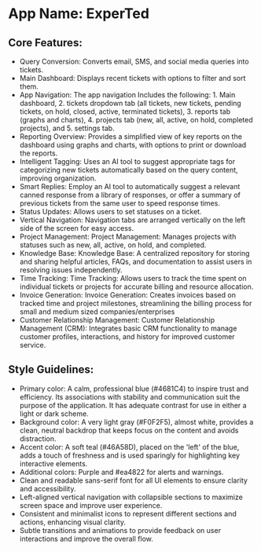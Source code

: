 # **App Name**: ExperTed

## Core Features:

- Query Conversion: Converts email, SMS, and social media queries into tickets.
- Main Dashboard: Displays recent tickets with options to filter and sort them.
- App Navigation: The app navigation Includes the following:  1. Main dashboard, 2. tickets dropdown tab (all tickets, new tickets, pending tickets, on hold, closed, active, terminated tickets), 3. reports tab (graphs and charts), 4. projects tab (new, all, active, on hold, completed projects), and 5. settings tab.
- Reporting Overview: Provides a simplified view of key reports on the dashboard using graphs and charts, with options to print or download the reports.
- Intelligent Tagging: Uses an AI tool to suggest appropriate tags for categorizing new tickets automatically based on the query content, improving organization.
- Smart Replies: Employ an AI tool to automatically suggest a relevant canned response from a library of responses, or offer a summary of previous tickets from the same user to speed response times.
- Status Updates: Allows users to set statuses on a ticket.
- Vertical Navigation: Navigation tabs are arranged vertically on the left side of the screen for easy access.
- Project Management: Project Management: Manages projects with statuses such as new, all, active, on hold, and completed.
- Knowledge Base: Knowledge Base: A centralized repository for storing and sharing helpful articles, FAQs, and documentation to assist users in resolving issues independently.
- Time Tracking: Time Tracking: Allows users to track the time spent on individual tickets or projects for accurate billing and resource allocation.
- Invoice Generation: Invoice Generation: Creates invoices based on tracked time and project milestones, streamlining the billing process for small and medium sized companies/enterprises
- Customer Relationship Management: Customer Relationship Management (CRM): Integrates basic CRM functionality to manage customer profiles, interactions, and history for improved customer service.

## Style Guidelines:

- Primary color: A calm, professional blue (#4681C4) to inspire trust and efficiency. Its associations with stability and communication suit the purpose of the application. It has adequate contrast for use in either a light or dark scheme.
- Background color: A very light gray (#F0F2F5), almost white, provides a clean, neutral backdrop that keeps focus on the content and avoids distraction.
- Accent color: A soft teal (#46A58D), placed on the 'left' of the blue, adds a touch of freshness and is used sparingly for highlighting key interactive elements.
- Additional colors: Purple and #ea4822 for alerts and warnings.
- Clean and readable sans-serif font for all UI elements to ensure clarity and accessibility.
- Left-aligned vertical navigation with collapsible sections to maximize screen space and improve user experience.
- Consistent and minimalist icons to represent different sections and actions, enhancing visual clarity.
- Subtle transitions and animations to provide feedback on user interactions and improve the overall flow.